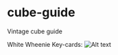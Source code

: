 # cube-guide
Vintage cube guide

White Wheenie
Key-cards:
![Alt text](https://scryfall.com/card/dka/24/thalia-guardian-of-thraben)
